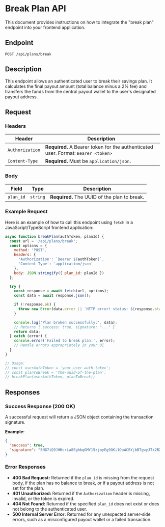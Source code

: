 # Break Plan API

This document provides instructions on how to integrate the "break plan" endpoint into your frontend application.

## Endpoint

`POST /api/plans/break`

## Description

This endpoint allows an authenticated user to break their savings plan. It calculates the final payout amount (total balance minus a 2% fee) and transfers the funds from the central payout wallet to the user's designated payout address.

## Request

### Headers

| Header        | Description                                                                      |
|---------------|----------------------------------------------------------------------------------|
| `Authorization` | **Required.** A Bearer token for the authenticated user. Format: `Bearer <token>` |
| `Content-Type`  | **Required.** Must be `application/json`.                                        |

### Body

| Field     | Type     | Description                               |
|-----------|----------|-------------------------------------------|
| `plan_id` | `string` | **Required.** The UUID of the plan to break. |

### Example Request

Here is an example of how to call this endpoint using `fetch` in a JavaScript/TypeScript frontend application:

```javascript
async function breakPlan(authToken, planId) {
  const url = '/api/plans/break';
  const options = {
    method: 'POST',
    headers: {
      'Authorization': `Bearer ${authToken}`,
      'Content-Type': 'application/json'
    },
    body: JSON.stringify({ plan_id: planId })
  };

  try {
    const response = await fetch(url, options);
    const data = await response.json();

    if (!response.ok) {
      throw new Error(data.error || `HTTP error! status: ${response.status}`);
    }

    console.log('Plan broken successfully:', data);
    // Returns { success: true, signature: "..." }
    return data;
  } catch (error) {
    console.error('Failed to break plan:', error);
    // Handle errors appropriately in your UI
  }
}

// Usage:
// const userAuthToken = 'your-user-auth-token';
// const planToBreak = 'the-uuid-of-the-plan';
// breakPlan(userAuthToken, planToBreak);
```

## Responses

### Success Response (200 OK)

A successful request will return a JSON object containing the transaction signature.

**Example:**

```json
{
  "success": true,
  "signature": "5NG7iQ9JHHcrLa8EghbqGMY15zjoyEg9QKi1QoWCBYjbBTgwyJTx2RXvRkALGte8gNSRhuUUnTTQuswyHFzzSijf"
}
```

### Error Responses

- **400 Bad Request:** Returned if the `plan_id` is missing from the request body, if the plan has no balance to break, or if a payout address is not set for the plan.
- **401 Unauthorized:** Returned if the `Authorization` header is missing, invalid, or the token is expired.
- **404 Not Found:** Returned if the specified `plan_id` does not exist or does not belong to the authenticated user.
- **500 Internal Server Error:** Returned for any unexpected server-side errors, such as a misconfigured payout wallet or a failed transaction.
